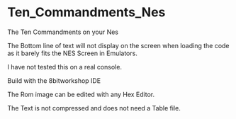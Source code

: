 # Ten_Commandments_Nes
The Ten Commandments on your Nes

The Bottom line of text will not display on the screen when loading the code as it barely fits the NES Screen in Emulators. 

I have not tested this on a real console.  

Build with the 8bitworkshop IDE

The Rom image can be edited with any Hex Editor.

The Text is not compressed and does not need a Table file.
